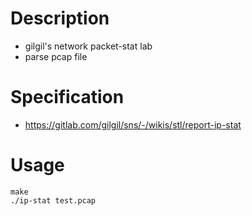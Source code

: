 # Description
- gilgil's network packet-stat lab
- parse pcap file

# Specification
- https://gitlab.com/gilgil/sns/-/wikis/stl/report-ip-stat

# Usage
```
make
./ip-stat test.pcap
```